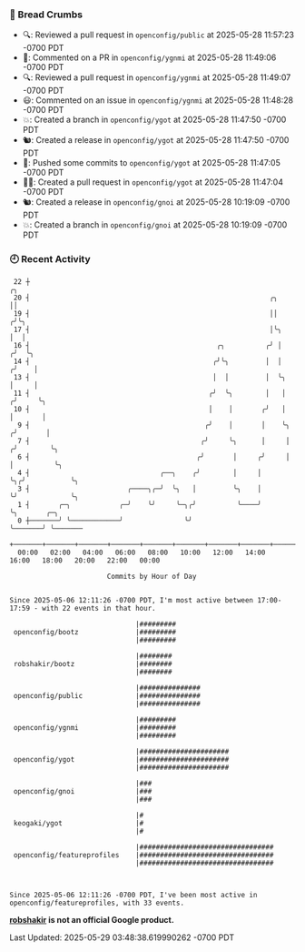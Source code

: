 ### 🍞 Bread Crumbs

 * 🔍: Reviewed a pull request in  `openconfig/public` at 2025-05-28 11:57:23 -0700 PDT
 * 💬: Commented on a PR in  `openconfig/ygnmi` at 2025-05-28 11:49:06 -0700 PDT
 * 🔍: Reviewed a pull request in  `openconfig/ygnmi` at 2025-05-28 11:49:07 -0700 PDT
 * 😃: Commented on an issue in `openconfig/ygnmi` at 2025-05-28 11:48:28 -0700 PDT
 * 💥: Created a branch in `openconfig/ygot` at 2025-05-28 11:47:50 -0700 PDT
 * 🐿: Created a release in `openconfig/ygot` at 2025-05-28 11:47:50 -0700 PDT
 * 🚢: Pushed some commits to `openconfig/ygot` at 2025-05-28 11:47:05 -0700 PDT
 * ✍🏼: Created a pull request in `openconfig/ygot` at 2025-05-28 11:47:04 -0700 PDT
 * 🐿: Created a release in `openconfig/gnoi` at 2025-05-28 10:19:09 -0700 PDT
 * 💥: Created a branch in `openconfig/gnoi` at 2025-05-28 10:19:09 -0700 PDT

### 🕘 Recent Activity
```
 22 ┼                                                                        ╭╮
 20 ┤                                                           ╭╮           ││
 19 ┤                                                           ││          ╭╯╰╮
 17 ┤                                                           │╰╮         │  │
 16 ┤                                              ╭╮          ╭╯ │        ╭╯  ╰╮
 14 ┤                                             ╭╯╰╮         │  │       ╭╯    │
 13 ┤                                             │  │         │  ╰╮      │     │
 11 ┤                                            ╭╯  ╰╮        │   │     ╭╯     ╰╮
 10 ┤                                            │    │       ╭╯   │     │       │
  9 ┤                                           ╭╯    │       │    ╰╮   ╭╯       │
  7 ┤                                          ╭╯     ╰╮      │     │  ╭╯        ╰╮
  6 ┤                                         ╭╯       │     ╭╯     │  │          ╰╮
  4 ┤                                ╭──╮    ╭╯        │     │      ╰╮╭╯           ╰╮
  3 ┤                        ╭────╮╭─╯  ╰╮   │         ╰╮    │       ╰╯             ╰╮
  1 ┤       ╭─╮            ╭─╯    ╰╯     ╰─╮╭╯          ╰────╯                       ╰╮       ╭─╮
  0 ┼───────╯ ╰────────────╯               ╰╯                                         ╰───────╯ ╰───────
    +───────+───────+───────+───────+───────+───────+───────+───────+───────+───────+───────+───────+────
  00:00   02:00   04:00   06:00   08:00   10:00   12:00   14:00   16:00   18:00   20:00   22:00   00:00   

						Commits by Hour of Day


Since 2025-05-06 12:11:26 -0700 PDT, I'm most active between 17:00-17:59 - with 22 events in that hour.

```



```
                               |#########
 openconfig/bootz              |#########
                               |#########

                               |########
 robshakir/bootz               |########
                               |########

                               |###############
 openconfig/public             |###############
                               |###############

                               |#########
 openconfig/ygnmi              |#########
                               |#########

                               |######################
 openconfig/ygot               |######################
                               |######################

                               |###
 openconfig/gnoi               |###
                               |###

                               |#
 keogaki/ygot                  |#
                               |#

                               |#################################
 openconfig/featureprofiles    |#################################
                               |#################################



Since 2025-05-06 12:11:26 -0700 PDT, I've been most active in openconfig/featureprofiles, with 33 events.

```
**[robshakir](mailto:robjs@google.com) is not an official Google product.**  


Last Updated: 2025-05-29 03:48:38.619990262 -0700 PDT
